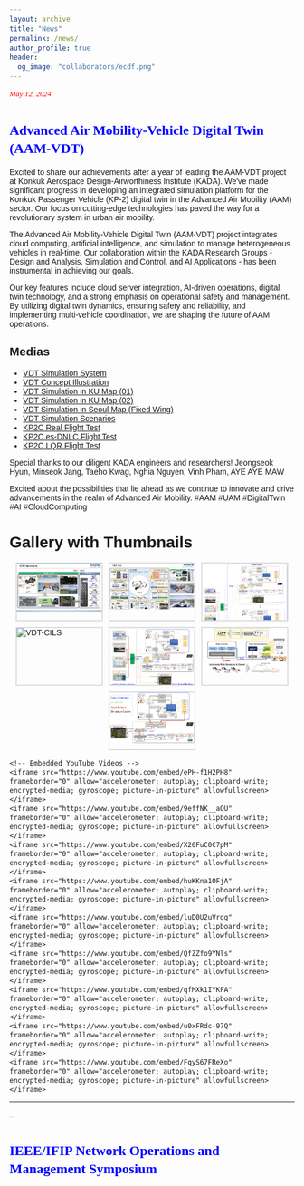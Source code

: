 ```yaml
---
layout: archive
title: "News"
permalink: /news/
author_profile: true
header:
  og_image: "collaborators/ecdf.png"
---
```


<span style="font-family: times, serif; font-size:10pt; font-style:italic; color:red"> May 12, 2024 </span>

# <span style="font-family: times, serif; font-size:18pt; font-style:bold; color:blue"> Advanced Air Mobility-Vehicle Digital Twin (AAM-VDT) </span>

Excited to share our achievements after a year of leading the AAM-VDT project at Konkuk Aerospace Design-Airworthiness Institute (KADA). We've made significant progress in developing an integrated simulation platform for the Konkuk Passenger Vehicle (KP-2) digital twin in the Advanced Air Mobility (AAM) sector. Our focus on cutting-edge technologies has paved the way for a revolutionary system in urban air mobility.

The Advanced Air Mobility-Vehicle Digital Twin (AAM-VDT) project integrates cloud computing, artificial intelligence, and simulation to manage heterogeneous vehicles in real-time. Our collaboration within the KADA Research Groups - Design and Analysis, Simulation and Control, and AI Applications - has been instrumental in achieving our goals.

Our key features include cloud server integration, AI-driven operations, digital twin technology, and a strong emphasis on operational safety and management. By utilizing digital twin dynamics, ensuring safety and reliability, and implementing multi-vehicle coordination, we are shaping the future of AAM operations.

## Medias

- [VDT Simulation System](https://youtu.be/ePH-f1H2PH8)
- [VDT Concept Illustration](https://youtu.be/9effNK__aOU)
- [VDT Simulation in KU Map (01)](https://youtu.be/X20FuC0C7pM)
- [VDT Simulation in KU Map (02)](https://youtu.be/huKKna1OFjA)
- [VDT Simulation in Seoul Map (Fixed Wing)](https://youtu.be/luD0U2uVrgg)
- [VDT Simulation Scenarios](https://youtu.be/QfZZfo9YNls)
- [KP2C Real Flight Test](https://youtu.be/qfMXk1IYKFA)
- [KP2C es-DNLC Flight Test](https://youtu.be/u0xFRdc-97Q)
- [KP2C LQR Flight Test](https://youtu.be/FqyS67FReXo)

Special thanks to our diligent KADA engineers and researchers! Jeongseok Hyun, Minseok Jang, Taeho Kwag, Nghia Nguyen, Vinh Pham, AYE AYE MAW

Excited about the possibilities that lie ahead as we continue to innovate and drive advancements in the realm of Advanced Air Mobility. #AAM #UAM #DigitalTwin #AI #CloudComputing

<html lang="en">
<head>
    <meta charset="UTF-8">
    <meta name="viewport" content="width=device-width, initial-scale=1.0">
    <title>Gallery with Thumbnails</title>
    <style>
        body {
            font-family: Arial, sans-serif;
        }
        .gallery {
            display: flex;
            flex-wrap: wrap;
            gap: 10px;
            justify-content: center;
        }
        .thumbnail {
            width: 150px;
            height: 100px;
            overflow: hidden;
            cursor: pointer;
            border: 2px solid #ddd;
            transition: 0.3s;
        }
        .thumbnail img {
            width: 100%;
            height: auto;
        }
        .thumbnail:hover {
            border-color: #333;
        }
        /* The Modal (background) */
        .modal {
            display: none;
            position: fixed;
            z-index: 1;
            padding-top: 100px;
            left: 0;
            top: 0;
            width: 100%;
            height: 100%;
            overflow: auto;
            background-color: rgb(0,0,0);
            background-color: rgba(0,0,0,0.9);
        }
        /* Modal Content (image) */
        .modal-content {
            margin: auto;
            display: block;
            width: 80%;
            max-width: 700px;
        }
        /* Caption of Modal Image */
        .caption {
            margin: auto;
            display: block;
            width: 80%;
            max-width: 700px;
            text-align: center;
            color: #ccc;
            padding: 10px 0;
            height: 150px;
        }
        /* Add Animation */
        .modal-content, .caption {  
            animation-name: zoom;
            animation-duration: 0.6s;
        }
        @keyframes zoom {
            from {transform:scale(0)}
            to {transform:scale(1)}
        }
        /* The Close Button */
        .close {
            position: absolute;
            top: 50px;
            right: 35px;
            color: #f1f1f1;
            font-size: 40px;
            font-weight: bold;
            transition: 0.3s;
        }
        .close:hover,
        .close:focus {
            color: #bbb;
            text-decoration: none;
            cursor: pointer;
        }
    </style>
</head>
<body>

<h1>Gallery with Thumbnails</h1>

<div class="gallery">
    <div class="thumbnail">
        <img src="../images/news/VDT Simulation System.jpg" alt="VDT Simulation System" onclick="openModal(this)">
    </div>
    <div class="thumbnail">
        <img src="../images/news/VDT Techs..jpg" alt="VDT Techs" onclick="openModal(this)">
    </div>
    <div class="thumbnail">
        <img src="../images/news/VDT-CILS-Rezied.jpg" alt="VDT-CILS Resized" onclick="openModal(this)">
    </div>
    <div class="thumbnail">
        <img src="../images/news/VDT-CILS.jpg" alt="VDT-CILS" onclick="openModal(this)">
    </div>
    <div class="thumbnail">
        <img src="../images/news/VDT-Single-ODT.jpg" alt="VDT Single ODT" onclick="openModal(this)">
    </div>
    <div class="thumbnail">
        <img src="../images/news/VDT-SITL-Simplified.jpg" alt="VDT SITL Simplified" onclick="openModal(this)">
    </div>
    <div class="thumbnail">
        <img src="../images/news/VDT-SITL.jpg" alt="VDT SITL" onclick="openModal(this)">
    </div>
</div>

<!-- The Modal -->
<div id="myModal" class="modal">
    <span class="close" onclick="closeModal()">&times;</span>
    <img class="modal-content" id="img01">
    <div class="caption" id="caption"></div>
</div>

<script>
    function openModal(element) {
        document.getElementById('myModal').style.display = "block";
        document.getElementById('img01').src = element.src;
        document.getElementById('caption').innerHTML = element.alt;
    }

    function closeModal() {
        document.getElementById('myModal').style.display = "none";
    }
</script>

    <!-- Embedded YouTube Videos -->
    <iframe src="https://www.youtube.com/embed/ePH-f1H2PH8" frameborder="0" allow="accelerometer; autoplay; clipboard-write; encrypted-media; gyroscope; picture-in-picture" allowfullscreen></iframe>
    <iframe src="https://www.youtube.com/embed/9effNK__aOU" frameborder="0" allow="accelerometer; autoplay; clipboard-write; encrypted-media; gyroscope; picture-in-picture" allowfullscreen></iframe>
    <iframe src="https://www.youtube.com/embed/X20FuC0C7pM" frameborder="0" allow="accelerometer; autoplay; clipboard-write; encrypted-media; gyroscope; picture-in-picture" allowfullscreen></iframe>
    <iframe src="https://www.youtube.com/embed/huKKna1OFjA" frameborder="0" allow="accelerometer; autoplay; clipboard-write; encrypted-media; gyroscope; picture-in-picture" allowfullscreen></iframe>
    <iframe src="https://www.youtube.com/embed/luD0U2uVrgg" frameborder="0" allow="accelerometer; autoplay; clipboard-write; encrypted-media; gyroscope; picture-in-picture" allowfullscreen></iframe>
    <iframe src="https://www.youtube.com/embed/QfZZfo9YNls" frameborder="0" allow="accelerometer; autoplay; clipboard-write; encrypted-media; gyroscope; picture-in-picture" allowfullscreen></iframe>
    <iframe src="https://www.youtube.com/embed/qfMXk1IYKFA" frameborder="0" allow="accelerometer; autoplay; clipboard-write; encrypted-media; gyroscope; picture-in-picture" allowfullscreen></iframe>
    <iframe src="https://www.youtube.com/embed/u0xFRdc-97Q" frameborder="0" allow="accelerometer; autoplay; clipboard-write; encrypted-media; gyroscope; picture-in-picture" allowfullscreen></iframe>
    <iframe src="https://www.youtube.com/embed/FqyS67FReXo" frameborder="0" allow="accelerometer; autoplay; clipboard-write; encrypted-media; gyroscope; picture-in-picture" allowfullscreen></iframe>

</body>
</html>

------------------

<span style="font-family: times, serif; font-size:1pt; font-style:italic; color:red"> May 10, 2024 </span>

# <span style="font-family: times, serif; font-size:18pt; font-style:bold; color:blue"> IEEE/IFIP Network Operations and Management Symposium </span>
